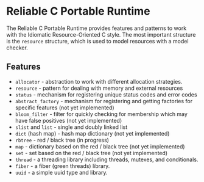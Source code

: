 Reliable C Portable Runtime
===========================

The Reliable C Portable Runtime provides features and patterns to work with the
Idiomatic Resource-Oriented C style.  The most important structure is the
`resource` structure, which is used to model resources with a model checker.

Features
--------

* `allocator` - abstraction to work with different allocation strategies.
* `resource` - pattern for dealing with memory and external resources
* `status` - mechanism for registering unique status codes and error codes
* `abstract_factory` - mechanism for registering and getting factories for
  specific features (not yet implemented)
* `bloom_filter` - filter for quickly checking for membership which may have
  false positives (not yet implemented)
* `slist` and `list` - single and doubly linked list
* `dict` (hash map) - hash map dictionary (not yet implemented)
* `rbtree` - red / black tree (in progress)
* `map` - dictionary based on the red / black tree (not yet implemented)
* `set` - set based on the red / black tree (not yet implemented)
* `thread` - a threading library including threads, mutexes, and conditionals.
* `fiber` - a fiber (green threads) library.
* `uuid` - a simple uuid type and library.
